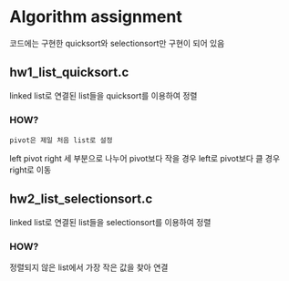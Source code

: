# Algorithm assignment
코드에는 구현한 quicksort와 selectionsort만 구현이 되어 있음
## hw1_list_quicksort.c
linked list로 연결된 list들을 quicksort를 이용하여 정렬
### HOW?
<pre><code>pivot은 제일 처음 list로 설정</code></pre>
left pivot right 세 부분으로 나누어 pivot보다 작을 경우 left로 pivot보다 클 경우 right로 이동
## hw2_list_selectionsort.c
linked list로 연결된 list들을 selectionsort를 이용하여 정렬
### HOW?
정렬되지 않은 list에서 가장 작은 값을 찾아 연결
